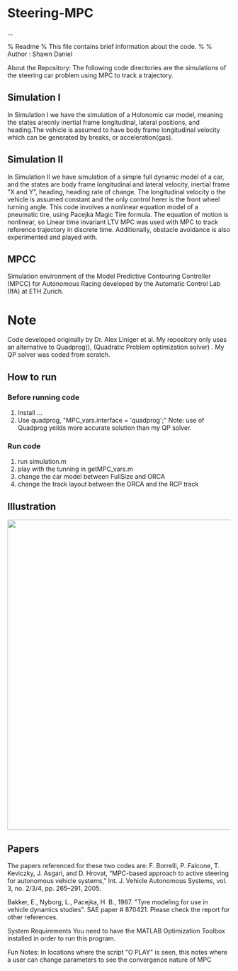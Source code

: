 # Steering-MPC

...

% Readme
% This file contains brief information about the code.
%
% Author : Shawn Daniel


About the Repository:
The following code directories are the simulations of the steering car problem using MPC to track a trajectory. 

## Simulation I
In Simulation I we have the simulation of a Holonomic car model, meaning the states areonly inertial frame longitudinal, 
lateral positions, and heading.The vehicle is assumed to have body frame longitudinal velocity which can be generated by breaks,
 or acceleration(gas).
 
 ## Simulation II
 In Simulation II we have simulation of a simple full dynamic model of a car, and the states are body frame longitudinal  and lateral velocity, inertial frame "X and Y", heading, heading rate of change. The longitudinal velocity o the vehicle is assumed constant and the only control herer is the front wheel turning angle. This code involves a nonlinear equation model of a pneumatic tire, using Pacejka Magic Tire formula. The equation of motion is nonlinear, so  Linear time invariant LTV MPC was used with MPC to track reference trajectory in discrete time. Additionally, obstacle avoidance is also experimented and played with.


## MPCC
Simulation environment of the Model Predictive Contouring Controller (MPCC) for Autonomous Racing developed by the Automatic Control Lab (IfA) at ETH Zurich.

# Note
Code developed originally by Dr. Alex Liniger et al. My repository only uses an alternative to Quadprog(), (Quadratic Problem optimization solver) . My QP solver was coded from scratch.


## How to run

### Before running code
1) Install ...
2) Use quadprog, "MPC_vars.interface = 'quadprog';" Note: use of Quadprog yeilds more accurate solution than my QP solver.
### Run code
1) run simulation.m
2) play with the tunning in getMPC_vars.m
3) change the car model between FullSize and ORCA
4) change the track layout between the ORCA and the RCP track

## Illustration
<img src="https://github.com/alexliniger/MPCC/blob/master/Images/MPC_sim.gif" width="700" />


## Papers
The papers referenced for these two codes are:
F. Borrelli, P. Falcone, T. Keviczky, J. Asgari, and D. Hrovat,
“MPC-based approach to active steering for autonomous vehicle
systems,” Int. J. Vehicle Autonomous Systems, vol. 3, no. 2/3/4,
pp. 265–291, 2005.

Bakker, E., Nyborg, L., Pacejka, H. B., 1987. "Tyre modeling for use in vehicle dynamics studies". SAE paper # 870421.
Please check the report for other references.


System Requirements 
You need to have the MATLAB Optimization Toolbox installed in order to run this program.

Fun Notes: In locations where the script "O PLAY" is seen, this notes where a user can change parameters to see the convergence nature of MPC




